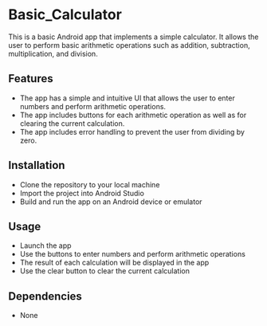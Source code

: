 # Basic_Calculator
This is a basic Android app that implements a simple calculator. It allows the user to perform basic arithmetic operations such as addition, subtraction, multiplication, and division.

## Features
+ The app has a simple and intuitive UI that allows the user to enter numbers and perform arithmetic operations.
+ The app includes buttons for each arithmetic operation as well as for clearing the current calculation.
+ The app includes error handling to prevent the user from dividing by zero.

## Installation
+ Clone the repository to your local machine
+ Import the project into Android Studio
+ Build and run the app on an Android device or emulator
## Usage
+ Launch the app
+ Use the buttons to enter numbers and perform arithmetic operations
+ The result of each calculation will be displayed in the app
+ Use the clear button to clear the current calculation
## Dependencies
+ None
